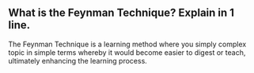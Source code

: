 ## What is the Feynman Technique? Explain in 1 line.

The Feynman Technique is a learning method where you simply complex topic in simple terms whereby it would become easier to digest or teach, ultimately enhancing the learning process.
